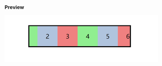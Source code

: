 ### Preview

![marquee](https://github.com/June-Wong/Small-Cases/blob/master/%E5%B0%8F%E6%A1%88%E4%BE%8B%E4%B9%8B%E8%B7%91%E9%A9%AC%E7%81%AF/marquee.gif)



